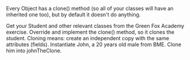 Every Object has a clone() method
(so all of your classes will have an inherited one too), but by default it doesn't do anything.

Get your Student and other relevant classes from the Green Fox Academy exercise.
Override and implement the clone() method, so it clones the student.
Cloning means: create an independent copy with the same attributes (fields).
Instantiate John, a 20 years old male from BME. Clone him into johnTheClone.
